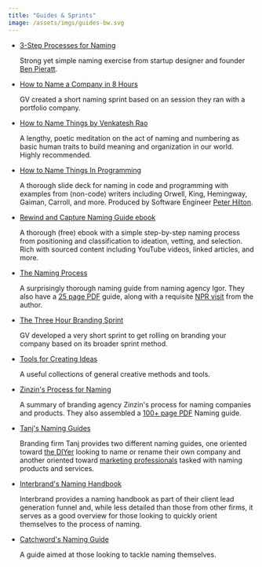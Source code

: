 ```yaml
---
title: "Guides & Sprints"
image: /assets/imgs/guides-bw.svg
---
```


- [3-Step Processes for Naming](http://blog.pieratt.com/post/77293289254/a-3-step-process-for-naming-a-projectproduct)

  Strong yet simple naming exercise from startup designer and founder [Ben Pieratt](http://pieratt.com/).

- [How to Name a Company in 8 Hours](https://drive.google.com/open?id=0B3qgdcQBWtCqd1JxcWQ2N20xMU0)

  GV created a short naming sprint based on an session they ran with a portfolio company.

- [How to Name Things by Venkatesh Rao](https://www.ribbonfarm.com/2012/02/02/how-to-name-things/)

  A lengthy, poetic meditation on the act of naming and numbering as basic human traits to build meaning and organization in our world. Highly recommended. 

- [How to Name Things In Programming](https://www.slideshare.net/pirhilton/how-to-name-things-the-hardest-problem-in-programming)

  A thorough slide deck for naming in code and programming with examples from (non-code) writers including Orwell, King, Hemingway, Gaiman, Carroll, and more. Produced by Software Engineer [Peter Hilton](http://hilton.org.uk/).

- [Rewind and Capture Naming Guide ebook](http://www.rewindandcapture.com/brand-naming-guide/)

  A thorough (free) ebook with a simple step-by-step naming process from positioning and classification to ideation, vetting, and selection. Rich with sourced content including YouTube videos, linked articles, and more.

- [The Naming Process](https://www.igorinternational.com/process/company-product-names.php)

  A surprisingly thorough naming guide from naming agency Igor. They also have a [25 page PDF](https://igorinternational.com/process/igor-naming-guide_12.pdf) guide, along with a requisite [NPR visit](http://www.npr.org/2011/10/12/141276794/product-names-make-dasani-and-swiffers-sell) from the author.

- [The Three Hour Branding Sprint](https://library.gv.com/the-three-hour-brand-sprint-3ccabf4b768a)

  GV developed a very short sprint to get rolling on branding your company based on its broader sprint method.

- [Tools for Creating Ideas](http://creatingminds.org/tools/tools_ideation.htm)

  A useful collections of general creative methods and tools.

- [Zinzin's Process for Naming](https://www.zinzin.com/process/)

  A summary of branding agency Zinzin's process for naming companies and products. They also assembled a [100+ page PDF](https://www.zinzin.com/guides/zinzin-naming-guide.pdf) Naming guide.

- [Tanj's Naming Guides](https://tanj.co/guides/)

  Branding firm Tanj provides two different naming guides, one oriented toward [the DIYer](http://tanj.co/make_a_name_for_yourself_tanj_company_naming_guide_V1.pdf) looking to name or rename their own company and another oriented toward [marketing professionals](https://tanj.co/now_name_it_tanj_product_naming_guide_v1.pdf) tasked with naming products and services.

- [Interbrand's Naming Handbook](https://sf-asset-manager.s3.amazonaws.com/95993/1052/7830.pdf)

  Interbrand provides a naming handbook as part of their client lead generation funnel and, while less detailed than those from other firms, it serves as a good overview for those looking to quickly orient themselves to the process of naming.
  
- [Catchword's Naming Guide](https://catchwordbranding.com/wp-content/uploads/2016/03/CW_NamingGuide_100914.pdf)

  A guide aimed at those looking to tackle naming themselves.
